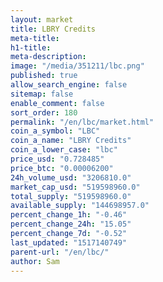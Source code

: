 ```yaml
---
layout: market
title: LBRY Credits
meta-title: 
h1-title: 
meta-description: 
image: "/media/351211/lbc.png"
published: true
allow_search_engine: false
sitemap: false
enable_comment: false
sort_order: 180
permalink: "/en/lbc/market.html"
coin_a_symbol: "LBC"
coin_a_name: "LBRY Credits"
coin_a_lower_case: "lbc"
price_usd: "0.728485"
price_btc: "0.00006200"
24h_volume_usd: "3206810.0"
market_cap_usd: "519598960.0"
total_supply: "519598960.0"
available_supply: "144698957.0"
percent_change_1h: "-0.46"
percent_change_24h: "15.05"
percent_change_7d: "-0.52"
last_updated: "1517140749"
parent-url: "/en/lbc/"
author: Sam
---
```


